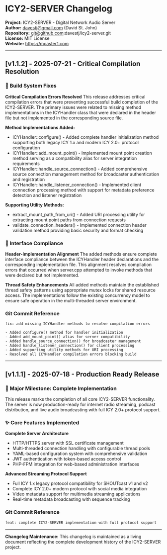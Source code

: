 # ICY2-SERVER Changelog

**Project:** ICY2-SERVER - Digital Network Audio Server  
**Author:** davestj@gmail.com (David St. John)  
**Repository:** git@github.com:davestj/icy2-server.git  
**License:** MIT License  
**Website:** https://mcaster1.com  

---

## [v1.1.2] - 2025-07-21 - Critical Compilation Resolution

### 🔧 Build System Fixes

**Critical Compilation Errors Resolved**
This release addresses critical compilation errors that were preventing successful build completion of the ICY2-SERVER. The primary issues were related to missing method implementations in the ICYHandler class that were declared in the header file but not implemented in the corresponding source file.

**Method Implementations Added:**
- ICYHandler::configure() - Added complete handler initialization method supporting both legacy ICY 1.x and modern ICY 2.0+ protocol configuration
- ICYHandler::add_mount_point() - Implemented mount point creation method serving as a compatibility alias for server integration requirements  
- ICYHandler::handle_source_connection() - Added comprehensive source connection management method for broadcaster authentication and registration
- ICYHandler::handle_listener_connection() - Implemented client connection processing method with support for metadata preference detection and listener registration

**Supporting Utility Methods:**
- extract_mount_path_from_uri() - Added URI processing utility for extracting mount point paths from connection requests
- validate_connection_headers() - Implemented connection header validation method providing basic security and format checking

### 🎯 Interface Compliance

**Header-Implementation Alignment**
The added methods ensure complete interface compliance between the ICYHandler header declarations and the corresponding implementation file. This alignment resolves compilation errors that occurred when server.cpp attempted to invoke methods that were declared but not implemented.

**Thread Safety Enhancements**
All added methods maintain the established thread safety patterns using appropriate mutex locks for shared resource access. The implementations follow the existing concurrency model to ensure safe operation in the multi-threaded server environment.

### Git Commit Reference
```
fix: add missing ICYHandler methods to resolve compilation errors

- Added configure() method for handler initialization
- Added add_mount_point() alias for server compatibility  
- Added handle_source_connection() for broadcaster management
- Added handle_listener_connection() for client processing
- Added supporting utility methods for URI processing
- Resolved all ICYHandler compilation errors blocking build
```

---

## [v1.1.1] - 2025-07-18 - Production Ready Release

### 🎉 Major Milestone: Complete Implementation
This release marks the completion of all core ICY2-SERVER functionality. The server is now production-ready for internet radio streaming, podcast distribution, and live audio broadcasting with full ICY 2.0+ protocol support.

### ✨ Core Features Implemented

**Complete Server Architecture**
- HTTP/HTTPS server with SSL certificate management
- Multi-threaded connection handling with configurable thread pools
- YAML-based configuration system with comprehensive validation
- JWT authentication with token-based access control
- PHP-FPM integration for web-based administration interfaces

**Advanced Streaming Protocol Support**
- Full ICY 1.x legacy protocol compatibility for SHOUTcast v1 and v2
- Complete ICY 2.0+ modern protocol with social media integration
- Video metadata support for multimedia streaming applications
- Real-time metadata broadcasting with sequence tracking

### Git Commit Reference
```
feat: complete ICY2-SERVER implementation with full protocol support
```

---

**Changelog Maintenance:** This changelog is maintained as a living document reflecting the complete development history of the ICY2-SERVER project.

